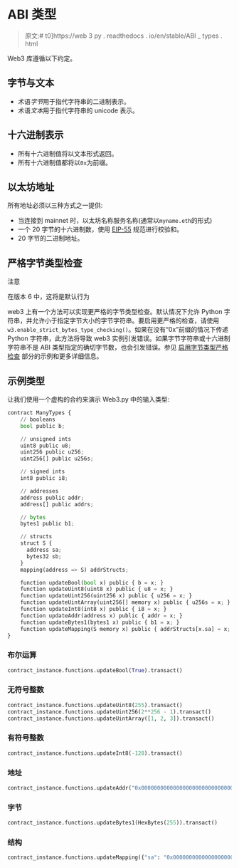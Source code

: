 # ABI 类型

> 原文:# t0]https://web 3 py . readthedocs . io/en/stable/ABI _ types . html

Web3 库遵循以下约定。

## 字节与文本

*   术语*字节*用于指代字符串的二进制表示。
*   术语*文本*用于指代字符串的 unicode 表示。

## 十六进制表示

*   所有十六进制值将以文本形式返回。
*   所有十六进制值都将以`0x`为前缀。

## 以太坊地址

所有地址必须以三种方式之一提供:

*   当连接到 mainnet 时，以太坊名称服务名称(通常以`myname.eth`的形式)
*   一个 20 字节的十六进制数，使用 [EIP-55](https://github.com/ethereum/EIPs/blob/master/EIPS/eip-55.md) 规范进行校验和。
*   20 字节的二进制地址。

## 严格字节类型检查

注意

在版本 6 中，这将是默认行为

web3 上有一个方法可以实现更严格的字节类型检查。默认情况下允许 Python 字符串，并允许小于指定字节大小的字节字符串。要启用更严格的检查，请使用`w3.enable_strict_bytes_type_checking()`。如果在没有“0x”前缀的情况下传递 Python 字符串，此方法将导致 web3 实例引发错误。如果字节字符串或十六进制字符串不是 ABI 类型指定的确切字节数，也会引发错误。参见 [启用字节类型严格检查](contracts.html#enable-strict-byte-check) 部分的示例和更多详细信息。

## 示例类型

让我们使用一个虚构的合约来演示 Web3.py 中的输入类型:

```py
contract ManyTypes {
    // booleans
    bool public b;

    // unsigned ints
    uint8 public u8;
    uint256 public u256;
    uint256[] public u256s;

    // signed ints
    int8 public i8;

    // addresses
    address public addr;
    address[] public addrs;

    // bytes
    bytes1 public b1;

    // structs
    struct S {
      address sa;
      bytes32 sb;
    }
    mapping(address => S) addrStructs;

    function updateBool(bool x) public { b = x; }
    function updateUint8(uint8 x) public { u8 = x; }
    function updateUint256(uint256 x) public { u256 = x; }
    function updateUintArray(uint256[] memory x) public { u256s = x; }
    function updateInt8(int8 x) public { i8 = x; }
    function updateAddr(address x) public { addr = x; }
    function updateBytes1(bytes1 x) public { b1 = x; }
    function updateMapping(S memory x) public { addrStructs[x.sa] = x; }
} 
```

### 布尔运算

```py
contract_instance.functions.updateBool(True).transact() 
```

### 无符号整数

```py
contract_instance.functions.updateUint8(255).transact()
contract_instance.functions.updateUint256(2**256 - 1).transact()
contract_instance.functions.updateUintArray([1, 2, 3]).transact() 
```

### 有符号整数

```py
contract_instance.functions.updateInt8(-128).transact() 
```

### 地址

```py
contract_instance.functions.updateAddr("0x0000000000000000000000000000000000000000").transact() 
```

### 字节

```py
contract_instance.functions.updateBytes1(HexBytes(255)).transact() 
```

### 结构

```py
contract_instance.functions.updateMapping({"sa": "0x0000000000000000000000000000000000000000", "sb": HexBytes(123)}).transact() 
```
